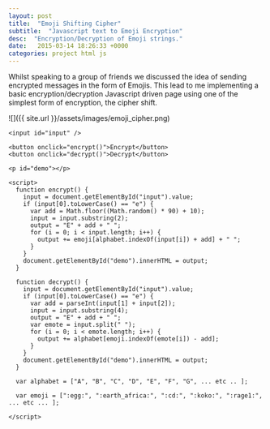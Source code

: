 ```yaml
---
layout: post
title:  "Emoji Shifting Cipher"
subtitle:  "Javascript text to Emoji Encryption"
desc:  "Encryption/Decryption of Emoji strings."
date:   2015-03-14 18:26:33 +0000
categories: project html js
---
```

Whilst speaking to a group of friends we discussed the idea of sending encrypted messages in the form of Emojis. This lead to me implementing a basic encryption/decryption Javascript driven page using one of the simplest form of encryption, the cipher shift.

![]({{ site.url }}/assets/images/emoji_cipher.png)

```
<input id="input" />

<button onclick="encrypt()">Encrypt</button>
<button onclick="decrypt()">Decrypt</button>

<p id="demo"></p>

<script>
  function encrypt() {
    input = document.getElementById("input").value;
    if (input[0].toLowerCase() == "e") {
      var add = Math.floor((Math.random() * 90) + 10);
      input = input.substring(2);
      output = "E" + add + " ";
      for (i = 0; i < input.length; i++) {
        output += emoji[alphabet.indexOf(input[i]) + add] + " ";
      }
    }
    document.getElementById("demo").innerHTML = output;
  }

  function decrypt() {
    input = document.getElementById("input").value;
    if (input[0].toLowerCase() == "e") {
      var add = parseInt(input[1] + input[2]);
      input = input.substring(4);
      output = "E" + add + " ";
      var emote = input.split(" ");
      for (i = 0; i < emote.length; i++) {
        output += alphabet[emoji.indexOf(emote[i]) - add];
      }
    }
    document.getElementById("demo").innerHTML = output;
  }

  var alphabet = ["A", "B", "C", "D", "E", "F", "G", ... etc .. ];

  var emoji = [":egg:", ":earth_africa:", ":cd:", ":koko:", ":rage1:", ... etc ... ];

</script>

```
